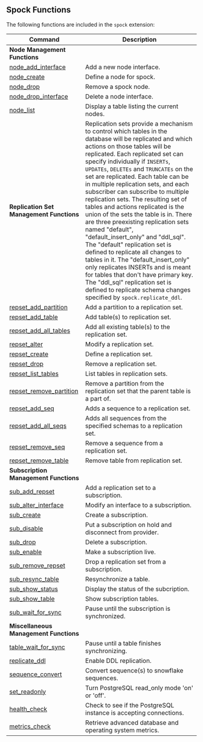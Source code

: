 ## Spock Functions

The following functions are included in the `spock` extension:

| Command  | Description |
|----------|-------------| 
| **Node Management Functions** | |
| [node_add_interface](functions/spock_node_add_interface.md) | Add a new node interface.
| [node_create](functions/spock_node_create.md) | Define a node for spock.
| [node_drop](functions/spock_node_drop.md) | Remove a spock node.
| [node_drop_interface](functions/spock_node_drop_interface.md) | Delete a node interface.
| [node_list](functions/spock_node_list.md) | Display a table listing the current nodes.
| **Replication Set Management Functions** | Replication sets provide a mechanism to control which tables in the database will be replicated and which actions on those tables will be replicated.  Each replicated set can specify individually if `INSERTs`, `UPDATEs`, `DELETEs` and `TRUNCATEs` on the set are replicated. Each table can be in multiple replication sets, and each subscriber can subscribe to multiple replication sets. The resulting set of tables and actions replicated is the union of the sets the table is in. There are three preexisting replication sets named "default", "default_insert_only" and "ddl_sql". The "default" replication set is defined to replicate all changes to tables in it. The "default_insert_only" only replicates INSERTs and is meant for tables that don't have primary key. The "ddl_sql" replication set is defined to replicate schema changes specified by `spock.replicate_ddl`.|
| [repset_add_partition](functions/spock_repset_add_partition.md) | Add a partition to a replication set.
| [repset_add_table](functions/spock_repset_add_table.md) | Add table(s) to replication set.
| [repset_add_all_tables](functions/spock_repset_add_all_tables.md) | Add all existing table(s) to the replication set.
| [repset_alter](functions/spock_repset_alter.md) | Modify a replication set.
| [repset_create](functions/spock_repset_create.md) | Define a replication set.
| [repset_drop](functions/spock_repset_drop.md) | Remove a replication set.
| [repset_list_tables](functions/spock_repset_list_tables.md) | List tables in replication sets.
| [repset_remove_partition](functions/spock_repset_remove_partition.md) | Remove a partition from the replication set that the parent table is a part of.
| [repset_add_seq](functions/spock_repset_add_seq.md) | Adds a sequence to a replication set.
| [repset_add_all_seqs](functions/spock_repset_add_all_seqs.md) | Adds all sequences from the specified schemas to a replication set.
| [repset_remove_seq](functions/spock_repset_remove_seq.md) | Remove a sequence from a replication set.
| [repset_remove_table](functions/spock_repset_remove_table.md) | Remove table from replication set.
| **Subscription Management Functions** | |
| [sub_add_repset](functions/spock_sub_add_repset.md) | Add a replication set to a subscription.
| [sub_alter_interface](functions/spock_sub_alter_interface.md) | Modify an interface to a subscription.
| [sub_create](functions/spock_sub_create.md) | Create a subscription.
| [sub_disable](functions/spock_sub_disable.md) | Put a subscription on hold and disconnect from provider.
| [sub_drop](functions/spock_sub_drop.md) | Delete a subscription.
| [sub_enable](functions/spock_sub_enable.md) | Make a subscription live.
| [sub_remove_repset](functions/spock_sub_remove_repset.md) | Drop a replication set from a subscription.
| [sub_resync_table](functions/spock_sub_resync_table.md) | Resynchronize a table.
| [sub_show_status](functions/spock_sub_show_status.md) | Display the status of the subcription.
| [sub_show_table](functions/spock_sub_show_table.md) | Show subscription tables.
| [sub_wait_for_sync](functions/spock_sub_wait_for_sync.md) | Pause until the subscription is synchronized.
| **Miscellaneous Management Functions** | |
| [table_wait_for_sync](functions/spock_table_wait_for_sync.md) | Pause until a table finishes synchronizing.
| [replicate_ddl](functions/spock_replicate_ddl.md) | Enable DDL replication.
| [sequence_convert](functions/spock_sequence_convert.md) | Convert sequence(s) to snowflake sequences. 
| [set_readonly](functions/spock_set_readonly.md) | Turn PostgreSQL read_only mode 'on' or 'off'.
| [health_check](functions/spock_health_check.md) | Check to see if the PostgreSQL instance is accepting connections.
| [metrics_check](functions/spock_metrics_check.md) | Retrieve advanced database and operating system metrics.

